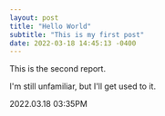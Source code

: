 ```yaml
---
layout: post
title: "Hello World"
subtitle: "This is my first post"
date: 2022-03-18 14:45:13 -0400
---
```


<p> This is the second report. </p>
<p> I'm still unfamiliar, but I'll get used to it. </p>

<p>2022.03.18 03:35PM </p>


